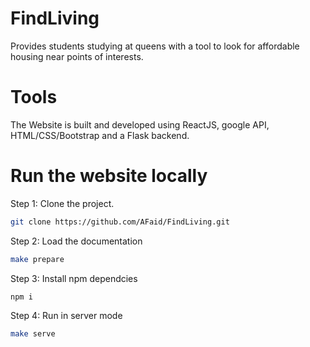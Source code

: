 # FindLiving
Provides students studying at queens with a tool to look for affordable housing near points of interests.

# Tools 
The Website is built and developed using ReactJS, google API, HTML/CSS/Bootstrap and a Flask backend. 

# Run the website locally 

Step 1: Clone the project.
```bash
git clone https://github.com/AFaid/FindLiving.git
```

Step 2: Load the documentation
```bash
make prepare
```

Step 3: Install npm dependcies
```bash
npm i
```
Step 4: Run in server mode
```bash
make serve
```